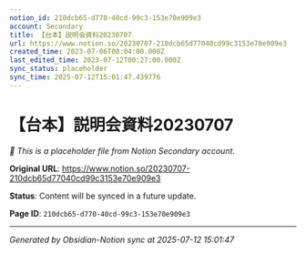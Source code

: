 ```yaml
---
notion_id: 210dcb65-d770-40cd-99c3-153e70e909e3
account: Secondary
title: 【台本】説明会資料20230707
url: https://www.notion.so/20230707-210dcb65d77040cd99c3153e70e909e3
created_time: 2023-07-06T00:04:00.000Z
last_edited_time: 2023-07-12T00:27:00.000Z
sync_status: placeholder
sync_time: 2025-07-12T15:01:47.439776
---
```


# 【台本】説明会資料20230707

*🔄 This is a placeholder file from Notion Secondary account.*

**Original URL**: https://www.notion.so/20230707-210dcb65d77040cd99c3153e70e909e3

**Status**: Content will be synced in a future update.

**Page ID**: `210dcb65-d770-40cd-99c3-153e70e909e3`

---

*Generated by Obsidian-Notion sync at 2025-07-12 15:01:47*
